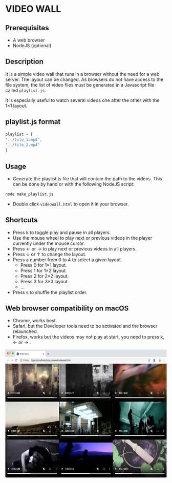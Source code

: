 # VIDEO WALL

## Prerequisites

- A web browser
- NodeJS (optional)

## Description

It is a simple video wall that runs in a browser without the need for a web server. The layout can be changed. As browsers do not have access to the file system, the list of video files must be generated in a Javascript file called `playlist.js`.

It is especially useful to watch several videos one after the other with the 1×1 layout.

## playlist.js format

```javascript
playlist = [
"../file_1.mp4",
"../file_2.mp4"
]
```

## Usage

- Generate the playlist.js file that will contain the path to the videos. This can be done by hand or with the following NodeJS script:

```bash
node make_playlist.js
```

- Double click `videowall.html` to open it in your browser.

## Shortcuts

- Press k to toggle play and pause in all players.
- Use the mouse wheel to play next or previous videos in the player currently under the mouse cursor.
- Press ← or → to play next or previous videos in all players.
- Press ↓ or ↑ to change the layout.
- Press a number from 0 to 4 to select a given layout.
    - Press 0 for 1×1 layout.
    - Press 1 for 1×2 layout.
    - Press 2 for 2×2 layout.
    - Press 3 for 3×3 layout.
    - ...
- Press s to shuffle the playlist order.

## Web browser compatibility on macOS

- Chrome, works best.
- Safari, but the Developer tools need to be activated and the browser relaunched.
- Firefox, works but the videos may not play at start, you need to press k, ← or → .


<p align="center">
<img height=400px src="https://github.com/NicHub/videowall/raw/master/videowall.jpg" />
</p>
